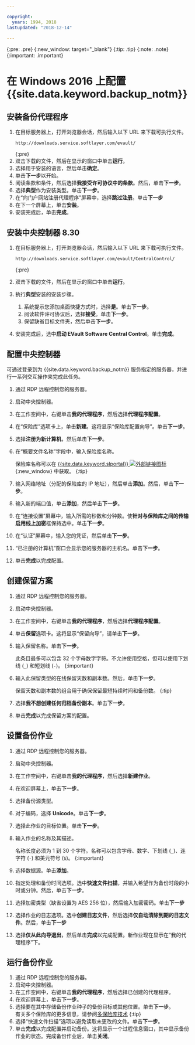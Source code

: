 ```yaml
---

copyright:
  years: 1994, 2018
lastupdated: "2018-12-14"

---
```

{:pre: .pre}
{:new_window: target="_blank"}
{:tip: .tip}
{:note: .note}
{:important: .important}

# 在 Windows 2016 上配置 {{site.data.keyword.backup_notm}}

## 安装备份代理程序

1. 在目标服务器上，打开浏览器会话，然后输入以下 URL 来下载可执行文件。
   ```
   http://downloads.service.softlayer.com/evault/
   ```
   {:pre}
2. 双击下载的文件，然后在显示的窗口中单击**运行**。
3. 选择用于安装的语言，然后单击**确定**。
4. 单击**下一步**以开始。
5. 阅读条款和条件，然后选择**我接受许可协议中的条款**。然后，单击**下一步**。
6. 选择**典型**作为安装类型。单击**下一步**。
7. 在“向门户网站注册代理程序”屏幕中，选择**跳过注册**。单击**下一步**
8. 在下一个屏幕上，单击**安装**。
9. 安装完成后，单击**完成**。

## 安装中央控制器 8.30

1. 在目标服务器上，打开浏览器会话，然后输入以下 URL 来下载可执行文件。

   ```
   http://downloads.service.softlayer.com/evault/CentralControl/
   ```
   {:pre}

2. 双击下载的文件，然后在显示的窗口中单击**运行**。
3. 执行**典型**安装的安装步骤。
   1. 系统提示您添加桌面快捷方式时，选择**是**。单击**下一步**。
   2. 阅读软件许可协议后，选择**接受**。单击**下一步**。
   3. 保留缺省目标文件夹，然后单击**下一步**。
4. 安装完成后，选中**启动 EVault Software Central Control**。单击**完成**。


## 配置中央控制器

可通过登录到为 {{site.data.keyword.backup_notm}} 服务指定的服务器，并进行一系列交互操作来完成此任务。

1. 通过 RDP 远程控制您的服务器。
2. 启动中央控制器。
3. 在工作空间中，右键单击**我的代理程序**，然后选择**代理程序配置**。
4. 在“保险库”选项卡上，单击**新建**。这将显示“保险库配置向导”。单击**下一步**。
5. 选择**注册为新计算机**，然后单击**下一步**。
6. 在“概要文件名称”字段中，输入保险库名称。

   保险库名称可以在 [{{site.data.keyword.slportal}} ![外部链接图标](../../icons/launch-glyph.svg "外部链接图标")](https://control.softlayer.com/){:new_window} 中获取。
   {:tip}
6. 输入网络地址（分配的保险库的 IP 地址），然后单击**添加**。然后，单击**下一步**。
7. 输入新的端口值，单击**添加**，然后单击**下一步**。
8. 在“连接设置”屏幕中，输入所需的秒数和分钟数。使**针对与保险库之间的传输启用线上加密**框保持选中。单击**下一步**。
9. 在“认证”屏幕中，输入您的凭证，然后单击**下一步**。
10. “已注册的计算机”窗口会显示您的服务器的主机名。单击**下一步**。
11.	单击**完成**以完成配置。


## 创建保留方案

1. 通过 RDP 远程控制您的服务器。
2. 启动中央控制器。
3. 在工作空间中，右键单击**我的代理程序**，然后选择**代理程序配置**。
4. 单击**保留**选项卡。这将显示“保留向导”，请单击**下一步**。
5. 输入保留名称。单击**下一步**。<br/>

   此条目最多可以包含 32 个字母数字字符。不允许使用空格，但可以使用下划线 (`_`) 和短划线 (`-`)。
   {:important}
6. 输入此保留类型的在线保留天数和副本数。然后，单击**下一步**。<br/>

   保留天数和副本数的组合用于确保保留最短持续时间和备份数。
   {:tip}
7. 选择**我不想创建任何归档备份副本**。单击**下一步**。
8. 单击**完成**以完成保留方案的配置。


## 设置备份作业

1. 通过 RDP 远程控制您的服务器。
2. 启动中央控制器。
3. 在工作空间中，右键单击**我的代理程序**，然后选择**新建作业**。
4. 在欢迎屏幕上，单击**下一步**。
5. 选择备份源类型。
6. 对于编码，选择 **Unicode**。单击**下一步**。
7. 选择此作业的目标位置。单击**下一步**。
8. 输入作业的名称及其描述。<br/>

   名称长度必须为 1 到 30 个字符。名称可以包含字母、数字、下划线 (`_`)、连字符 (`-`) 和美元符号 (`$`)。
   {:important}
9. 选择数据源。单击**添加**。
10. 指定处理和备份时间选项。选中**快速文件扫描**，并输入希望作为备份时段的小时或分钟。然后，单击**下一步**。
11. 选择加密类型（缺省设置为 AES 256 位），然后输入加密密码。单击**下一步**
12. 选择作业的日志选项。选中**创建日志文件**，然后选择**仅自动清除到期的日志文件**。然后，单击**下一步**
13. 选择**仅从此向导退出**，然后单击**完成**以完成配置。新作业现在显示在“我的代理程序”下。


## 运行备份作业

1. 通过 RDP 远程控制您的服务器。
2. 启动中央控制器。
3. 在工作空间中，右键单击**我的代理程序**，然后选择已创建的代理程序。
4. 在欢迎屏幕上，单击**下一步**。
5. 选择要在其中存储备份作业种子的备份目标或其他位置。单击**下一步**。<br/>
   有关多个保险库的更多信息，请参阅[多保险库技术](multivaulting.html)
   {:tip}
6. 选择“快速文件扫描”选项以避免读取未更改的文件。单击**下一步**。
7. 单击**完成**以完成配置并启动备份。这将显示一个过程信息窗口，其中显示备份作业的状态。完成备份作业后，单击**关闭**。
